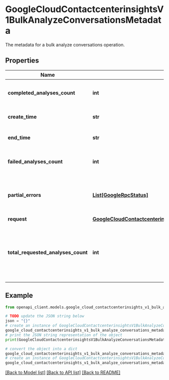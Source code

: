 # GoogleCloudContactcenterinsightsV1BulkAnalyzeConversationsMetadata

The metadata for a bulk analyze conversations operation.

## Properties

Name | Type | Description | Notes
------------ | ------------- | ------------- | -------------
**completed_analyses_count** | **int** | The number of requested analyses that have completed successfully so far. | [optional] 
**create_time** | **str** | The time the operation was created. | [optional] 
**end_time** | **str** | The time the operation finished running. | [optional] 
**failed_analyses_count** | **int** | The number of requested analyses that have failed so far. | [optional] 
**partial_errors** | [**List[GoogleRpcStatus]**](GoogleRpcStatus.md) | Output only. Partial errors during bulk analyze operation that might cause the operation output to be incomplete. | [optional] [readonly] 
**request** | [**GoogleCloudContactcenterinsightsV1BulkAnalyzeConversationsRequest**](GoogleCloudContactcenterinsightsV1BulkAnalyzeConversationsRequest.md) |  | [optional] 
**total_requested_analyses_count** | **int** | Total number of analyses requested. Computed by the number of conversations returned by &#x60;filter&#x60; multiplied by &#x60;analysis_percentage&#x60; in the request. | [optional] 

## Example

```python
from openapi_client.models.google_cloud_contactcenterinsights_v1_bulk_analyze_conversations_metadata import GoogleCloudContactcenterinsightsV1BulkAnalyzeConversationsMetadata

# TODO update the JSON string below
json = "{}"
# create an instance of GoogleCloudContactcenterinsightsV1BulkAnalyzeConversationsMetadata from a JSON string
google_cloud_contactcenterinsights_v1_bulk_analyze_conversations_metadata_instance = GoogleCloudContactcenterinsightsV1BulkAnalyzeConversationsMetadata.from_json(json)
# print the JSON string representation of the object
print(GoogleCloudContactcenterinsightsV1BulkAnalyzeConversationsMetadata.to_json())

# convert the object into a dict
google_cloud_contactcenterinsights_v1_bulk_analyze_conversations_metadata_dict = google_cloud_contactcenterinsights_v1_bulk_analyze_conversations_metadata_instance.to_dict()
# create an instance of GoogleCloudContactcenterinsightsV1BulkAnalyzeConversationsMetadata from a dict
google_cloud_contactcenterinsights_v1_bulk_analyze_conversations_metadata_from_dict = GoogleCloudContactcenterinsightsV1BulkAnalyzeConversationsMetadata.from_dict(google_cloud_contactcenterinsights_v1_bulk_analyze_conversations_metadata_dict)
```
[[Back to Model list]](../README.md#documentation-for-models) [[Back to API list]](../README.md#documentation-for-api-endpoints) [[Back to README]](../README.md)


